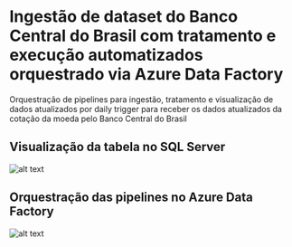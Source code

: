 # Ingestão de dataset do Banco Central do Brasil com tratamento e execução automatizados orquestrado via Azure Data Factory
Orquestração de pipelines para ingestão, tratamento e visualização de dados atualizados por daily trigger para receber os dados atualizados da cotação da moeda pelo Banco Central do Brasil

## Visualização da tabela no SQL Server

![alt text](https://i.imgur.com/BoLXakk.png)

## Orquestração das pipelines no Azure Data Factory

![alt text](https://i.imgur.com/hYnAMka.png)

